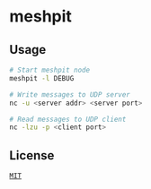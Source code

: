 # meshpit

## Usage

```bash
# Start meshpit node
meshpit -l DEBUG

# Write messages to UDP server
nc -u <server addr> <server port>

# Read messages to UDP client
nc -lzu -p <client port>
```

## License

[`MIT`](LICENSE)
